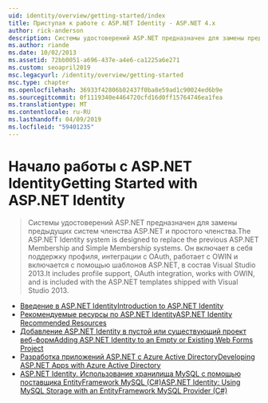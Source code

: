 ```yaml
---
uid: identity/overview/getting-started/index
title: Приступая к работе с ASP.NET Identity - ASP.NET 4.x
author: rick-anderson
description: Системы удостоверений ASP.NET предназначен для замены предыдущих систем членства ASP.NET и простого членства. Она включает поддержку профиля, интеграция OAuth...
ms.author: riande
ms.date: 10/02/2013
ms.assetid: 72bb0051-a696-437e-a4e6-ca1225a6e271
ms.custom: seoapril2019
msc.legacyurl: /identity/overview/getting-started
msc.type: chapter
ms.openlocfilehash: 36933f42806b82437f0ba8e59ad1c90024ed6b9e
ms.sourcegitcommit: 0f1119340e4464720cfd16d0ff15764746ea1fea
ms.translationtype: MT
ms.contentlocale: ru-RU
ms.lasthandoff: 04/09/2019
ms.locfileid: "59401235"
---
```

# <a name="getting-started-with-aspnet-identity"></a><span data-ttu-id="5b019-104">Начало работы с ASP.NET Identity</span><span class="sxs-lookup"><span data-stu-id="5b019-104">Getting Started with ASP.NET Identity</span></span>

> <span data-ttu-id="5b019-105">Системы удостоверений ASP.NET предназначен для замены предыдущих систем членства ASP.NET и простого членства.</span><span class="sxs-lookup"><span data-stu-id="5b019-105">The ASP.NET Identity system is designed to replace the previous ASP.NET Membership and Simple Membership systems.</span></span> <span data-ttu-id="5b019-106">Он включает в себя поддержку профиля, интеграции с OAuth, работает с OWIN и включается с помощью шаблонов ASP.NET, в состав Visual Studio 2013.</span><span class="sxs-lookup"><span data-stu-id="5b019-106">It includes profile support, OAuth integration, works with OWIN, and is included with the ASP.NET templates shipped with Visual Studio 2013.</span></span>


- [<span data-ttu-id="5b019-107">Введение в ASP.NET Identity</span><span class="sxs-lookup"><span data-stu-id="5b019-107">Introduction to ASP.NET Identity</span></span>](introduction-to-aspnet-identity.md)
- [<span data-ttu-id="5b019-108">Рекомендуемые ресурсы по ASP.NET Identity</span><span class="sxs-lookup"><span data-stu-id="5b019-108">ASP.NET Identity Recommended Resources</span></span>](aspnet-identity-recommended-resources.md)
- [<span data-ttu-id="5b019-109">Добавление ASP.NET Identity в пустой или существующий проект веб-форм</span><span class="sxs-lookup"><span data-stu-id="5b019-109">Adding ASP.NET Identity to an Empty or Existing Web Forms Project</span></span>](adding-aspnet-identity-to-an-empty-or-existing-web-forms-project.md)
- [<span data-ttu-id="5b019-110">Разработка приложений ASP.NET с Azure Active Directory</span><span class="sxs-lookup"><span data-stu-id="5b019-110">Developing ASP.NET Apps with Azure Active Directory</span></span>](developing-aspnet-apps-with-windows-azure-active-directory.md)
- [<span data-ttu-id="5b019-111">ASP.NET Identity. Использование хранилища MySQL с помощью поставщика EntityFramework MySQL (C#)</span><span class="sxs-lookup"><span data-stu-id="5b019-111">ASP.NET Identity: Using MySQL Storage with an EntityFramework MySQL Provider (C#)</span></span>](aspnet-identity-using-mysql-storage-with-an-entityframework-mysql-provider.md)
